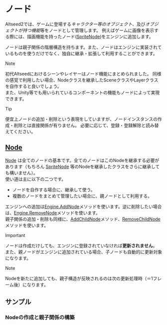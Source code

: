 
# ノード

Altseed2では、ゲームに登場する*キャラクター等のオブジェクト*、及び*オブジェクトが持つ機能*等をノードとして管理します。
例えばゲームに画像を表示する際には、描画機能を持ったノード([SpriteNode](xref:Altseed.SpriteNode))をエンジンに追加します。

ノードは親子関係の階層構造を持ちます。また、ノードはエンジンに実装されているものを使うだけでなく、独自に継承・拡張して利用することができます。

> [!NOTE]
> 初代Altseedにおけるシーンやレイヤーはノード機能にまとめられました。
> 同様の感覚で利用したい場合、Nodeクラスを継承したSceneクラスやLayerクラスを自作すると良いでしょう。  
> また、Unity等でも用いられているコンポーネントの機能もノードによって実現できます。

> [!TIP]
> 便宜上ノードの追加・削除という表現をしていますが、ノードインスタンスの作成・削除とは直接関係が有りません。
> 必要に応じて、登録・登録解除と読み替えてください。

## [Node](xref:Altseed.Node)

[Node](xref:Altseed.Node) は全てのノードの基本です。全てのノードはこのNodeを継承する必要があります（もちろん [SpriteNode](xref:Altseed.SpriteNode) 等のNodeを継承したクラスをさらに継承しても構いません）。  
使い道は主に以下の二つです。

- ノードを自作する場合に、継承して使う。
- 複数のノードをまとめて管理したい場合に、親ノードとして利用する。

エンジンへの追加は[Engine.AddNode](xref:Altseed.Engine.AddNode(Altseed.Node))メソッドを使います。逆に削除したい場合は、[Engine.RemoveNode](xref:Altseed.Engine.RemoveNode(Altseed.Node))メソッドを使います。  
親子関係の追加・削除も同様に、[AddChildNode](xref:Altseed.Node.AddChildNode(Altseed.Node))メソッド、[RemoveChildNode](xref:Altseed.Node.RemoveChildNode(Altseed.Node))メソッドを使います。

> [!IMPORTANT]
> ノードは作成だけしても、エンジンに登録されていなければ**更新されません**。  
> また、親ノードがエンジンに追加されている場合、子ノードも自動的に更新対象になります。

> [!NOTE]
> Nodeを新たに追加しても、親子構造が反映されるのは次の更新処理時（＝1フレーム後）になります。



## サンプル

### Nodeの作成と親子関係の構築

<!-- [!code-csharp[Main](../../Src/Samples/CreatingNode.cs)] -->